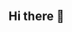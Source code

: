 ## Hi there 👋

<!--
**mauricio-arcanjo/mauricio-arcanjo** is a ✨ _special_ ✨ repository because its `README.md` (this file) appears on your GitHub profile.

# 👋 Hello! Welcome to my Github profile.
## My name is Mauricio Arcanjo!

•	10+ years experience in electrical and industrial engineering.
•	Passionate about programming!
•	Application Development using Java, Spring Framework (Spring Boot), and Jakarta EE, Microservices Architecture and REST API Development.
•	Software Testing and Quality Assurance.
•	Analytical Problem-Solving and Critical Thinking.
•	Multilingual: Fluent in English, Native Portuguese, and Intermediate French.

Languages and Tools
<img src="https://cdn.jsdelivr.net/gh/devicons/devicon@latest/icons/java/java-original-wordmark.svg" />
          

Here are some ideas to get you started:

- 🔭 I’m currently working on ...
- 🌱 I’m currently learning ...
- 👯 I’m looking to collaborate on ...
- 🤔 I’m looking for help with ...
- 💬 Ask me about ...
- 📫 How to reach me: ...
- 😄 Pronouns: ...
- ⚡ Fun fact: ...
-->
